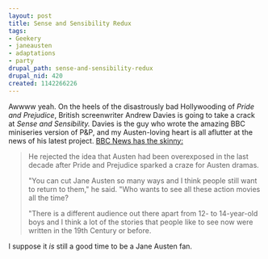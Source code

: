 ```yaml
--- 
layout: post
title: Sense and Sensibility Redux
tags: 
- Geekery
- janeausten
- adaptations
- party
drupal_path: sense-and-sensibility-redux
drupal_nid: 420
created: 1142266226
---
```

Awwww yeah. On the heels of the disastrously bad Hollywooding of <i>Pride and Prejudice</i>, British screenwriter Andrew Davies is going to take a crack at <i>Sense and Sensibility.</i> Davies is the guy who wrote the amazing BBC miniseries version of P&P, and my Austen-loving heart is all aflutter at the news of his latest project. <a href="http://news.bbc.co.uk/1/hi/entertainment/tv_and_radio/4311734.stm">BBC News has the skinny:</a>

<blockquote>

He rejected the idea that Austen had been overexposed in the last decade after Pride and Prejudice sparked a craze for Austen dramas.



"You can cut Jane Austen so many ways and I think people still want to return to them," he said. "Who wants to see all these action movies all the time?



"There is a different audience out there apart from 12- to 14-year-old boys and I think a lot of the stories that people like to see now were written in the 19th Century or before. </blockquote>

I suppose it <i>is</i> still a good time to be a Jane Austen fan.
